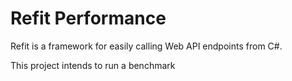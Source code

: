# Refit Performance

Refit is a framework for easily calling Web API endpoints from C#.

This project intends to run a benchmark 